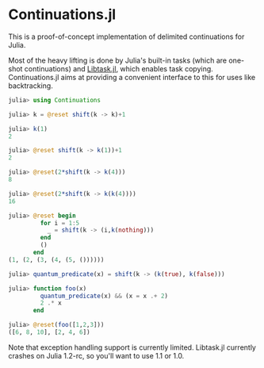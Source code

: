 # Continuations.jl

This is a proof-of-concept implementation of delimited continuations for Julia.

Most of the heavy lifting is done by Julia's built-in tasks (which are one-shot continuations) and [Libtask.jl](https://github.com/TuringLang/Libtask.jl), which enables task copying. Continuations.jl aims at providing a convenient interface to this for uses like backtracking.

```julia
julia> using Continuations

julia> k = @reset shift(k -> k)+1

julia> k(1)
2

julia> @reset shift(k -> k(1))+1
2

julia> @reset(2*shift(k -> k(4)))
8

julia> @reset(2*shift(k -> k(k(4))))
16

julia> @reset begin
         for i = 1:5
           _ = shift(k -> (i,k(nothing)))
         end
         ()
       end
(1, (2, (3, (4, (5, ())))))

julia> quantum_predicate(x) = shift(k -> (k(true), k(false)))

julia> function foo(x)
         quantum_predicate(x) && (x = x .+ 2)
         2 .* x
       end

julia> @reset(foo([1,2,3]))
([6, 8, 10], [2, 4, 6])
```

Note that exception handling support is currently limited. Libtask.jl currently crashes on Julia 1.2-rc, so you'll want to use 1.1 or 1.0.
